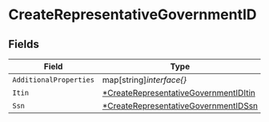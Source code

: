 # CreateRepresentativeGovernmentID


## Fields

| Field                                                                                                | Type                                                                                                 | Required                                                                                             | Description                                                                                          |
| ---------------------------------------------------------------------------------------------------- | ---------------------------------------------------------------------------------------------------- | ---------------------------------------------------------------------------------------------------- | ---------------------------------------------------------------------------------------------------- |
| `AdditionalProperties`                                                                               | map[string]*interface{}*                                                                             | :heavy_minus_sign:                                                                                   | N/A                                                                                                  |
| `Itin`                                                                                               | [*CreateRepresentativeGovernmentIDItin](../../models/shared/createrepresentativegovernmentiditin.md) | :heavy_minus_sign:                                                                                   | N/A                                                                                                  |
| `Ssn`                                                                                                | [*CreateRepresentativeGovernmentIDSsn](../../models/shared/createrepresentativegovernmentidssn.md)   | :heavy_minus_sign:                                                                                   | N/A                                                                                                  |